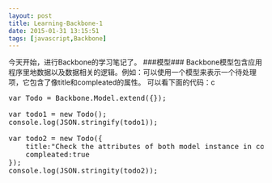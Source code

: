 ```yaml
---
layout: post
title: Learning-Backbone-1
date: 2015-01-31 13:15:51
tags: [javascript,Backbone]
---
```

今天开始，进行Backbone的学习笔记了。
###模型###
Backbone模型包含应用程序里地数据以及数据相关的逻辑。例如：可以使用一个模型来表示一个待处理项，它包含了像title和compleated的属性。
可以看下面的代码：c
<pre>
var Todo = Backbone.Model.extend({});

var todo1 = new Todo();
console.log(JSON.stringify(todo1));

var todo2 = new Todo({
	title:"Check the attributes of both model instance in console.",
	compleated:true
});
console.log(JSON.stringity(todo2));
</pre>
